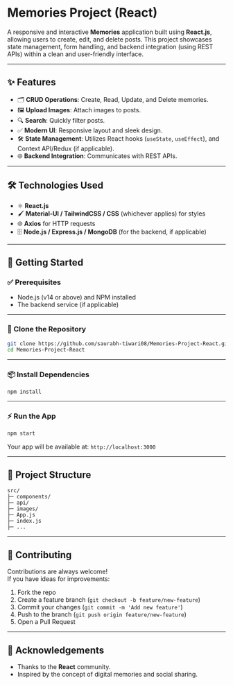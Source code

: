 
# Memories Project (React)

A responsive and interactive **Memories** application built using **React.js**, allowing users to create, edit, and delete posts. This project showcases state management, form handling, and backend integration (using REST APIs) within a clean and user-friendly interface.

---

## ✨ Features

- 🗂️ **CRUD Operations**: Create, Read, Update, and Delete memories.
- 🖼️ **Upload Images**: Attach images to posts.
- 🔍 **Search**: Quickly filter posts.
- ✅ **Modern UI**: Responsive layout and sleek design.
- 🛠️ **State Management**: Utilizes React hooks (`useState`, `useEffect`), and Context API/Redux (if applicable).
- 🌐 **Backend Integration**: Communicates with REST APIs.

---

## 🛠️ Technologies Used

- ⚛️ **React.js**
- 🖌️ **Material-UI / TailwindCSS / CSS** (whichever applies) for styles
- 🌐 **Axios** for HTTP requests
- 🗄️ **Node.js / Express.js / MongoDB** (for the backend, if applicable)

---

## 🚀 Getting Started

### ✅ Prerequisites
- Node.js (v14 or above) and NPM installed
- The backend service (if applicable)

---

### 🐙 Clone the Repository
```bash
git clone https://github.com/saurabh-tiwari08/Memories-Project-React.git
cd Memories-Project-React
```

---

### 📦 Install Dependencies
```bash
npm install
```

---

### ⚡️ Run the App
```bash
npm start
```
Your app will be available at: `http://localhost:3000`

---

## 📂 Project Structure
```
src/
├─ components/
├─ api/
├─ images/
├─ App.js
├─ index.js
├─ ...
```

---

## 🙌 Contributing
Contributions are always welcome!  
If you have ideas for improvements:
1. Fork the repo
2. Create a feature branch (`git checkout -b feature/new-feature`)
3. Commit your changes (`git commit -m 'Add new feature'`)
4. Push to the branch (`git push origin feature/new-feature`)
5. Open a Pull Request

---

## 👏 Acknowledgements
- Thanks to the **React** community.
- Inspired by the concept of digital memories and social sharing.

